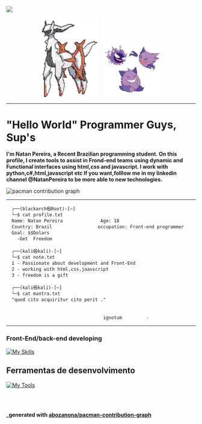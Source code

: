 <img src="https://capsule-render.vercel.app/api?type=waving&height=300&color=gradient&text=Natexploiter%20Error404&textBg=false&fontColor=32004A&fontAlign=50&desc=Programming%20Live%20Style&descSize=20&animation=twinkling" />

<p align="center">
  <img src="arceus-fighting-pokemon.gif" alt="Arceus" width="150" style="margin-right: 10px;"/>
  <img src="gastly-haunter-gengar-laughing-ukcigo9keoa16id2.webp" alt="Gengar" width="150"/>
</p>


--------------------------------------------------------------------------------------------------
# "Hello World" Programmer Guys, Sup's


****I'm Natan Pereira, a Recent Brazilian programming student. On this profile, I create tools to assist in Frond-end  teams using dynamic and Functional  interfaces using html,css and javascript. I work with python,c#,html,javascript etc If you want,folllow me in my linkedin channel @NatanPereira to be more able to new technologies.****


<picture>
  <source media="(prefers-color-scheme: dark)" srcset="https://raw.githubusercontent.com/thaleshodan/thaleshodan/output/pacman-contribution-graph-dark.svg">
  <source media="(prefers-color-scheme: light)" srcset="https://raw.githubusercontent.com/thaleshodan/thaleshodan/output/pacman-contribution-graph.svg">
  <img alt="pacman contribution graph" src="https://raw.githubusercontent.com/thaleshodan/thaleshodan/output/pacman-contribution-graph.svg">
</picture>


--------------------------------------------------------------------------------------------------------------------------


````console
  ┌──(blackarch㉿Root)-[~]
  └─$ cat profile.txt 
  Name: Natan Pereira              Age: 18
  Country: Brazil                 occupation: Front-end programmer
  Goal: $$Dolars
    -Get  Freedom
                                                                          
  ┌──(kali㉿kali)-[~]
  └─$ cat note.txt   
  1 - Passionate about development and Front-End
  2 - working with html,css,jaavscript
  3 - freedom is a gift
                                                                          
  ┌──(kali㉿kali)-[~]
  └─$ cat mantra.txt 
  "quod cito acquiritur cito perit ."


                                    ignotum         -

````

                 
---



###  Front-End/back-end developing


[![My Skills](https://skillicons.dev/icons?i=html,css,javascript,cs,python)](https://skillicons.dev)




## Ferramentas de desenvolvimento 


[![My Tools](https://skillicons.dev/icons?i=visualstudio,vscode)](https://skillicons.dev)


  <br/>
<br/>


****_generated with [abozanona/pacman-contribution-graph](https://abozanona.github.io/pacman-contribution-graph/)****
